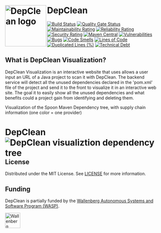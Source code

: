 # DepClean <img src="https://github.com/castor-software/depclean/blob/master/logo.svg" align="left" height="135px" alt="DepClean logo"/>

[![Build Status](https://travis-ci.org/castor-software/depclean.svg?branch=master)](https://travis-ci.org/castor-software/depclean)
[![Quality Gate Status](https://sonarcloud.io/api/project_badges/measure?project=castor-software_depclean&metric=alert_status)](https://sonarcloud.io/dashboard?id=castor-software_depclean)
[![Maintainability Rating](https://sonarcloud.io/api/project_badges/measure?project=castor-software_depclean&metric=sqale_rating)](https://sonarcloud.io/dashboard?id=castor-software_depclean)
[![Reliability Rating](https://sonarcloud.io/api/project_badges/measure?project=castor-software_depclean&metric=reliability_rating)](https://sonarcloud.io/dashboard?id=castor-software_depclean)
[![Security Rating](https://sonarcloud.io/api/project_badges/measure?project=castor-software_depclean&metric=security_rating)](https://sonarcloud.io/dashboard?id=castor-software_depclean)
[![Maven Central](https://img.shields.io/maven-central/v/se.kth.castor/depclean-core.svg)](https://search.maven.org/search?q=g:se.kth.castor%20AND%20a:depclean*)
[![Vulnerabilities](https://sonarcloud.io/api/project_badges/measure?project=castor-software_depclean&metric=vulnerabilities)](https://sonarcloud.io/dashboard?id=castor-software_depclean)
[![Bugs](https://sonarcloud.io/api/project_badges/measure?project=castor-software_depclean&metric=bugs)](https://sonarcloud.io/dashboard?id=castor-software_depclean)
[![Code Smells](https://sonarcloud.io/api/project_badges/measure?project=castor-software_depclean&metric=code_smells)](https://sonarcloud.io/dashboard?id=castor-software_depclean)
[![Lines of Code](https://sonarcloud.io/api/project_badges/measure?project=castor-software_depclean&metric=ncloc)](https://sonarcloud.io/dashboard?id=castor-software_depclean)
[![Duplicated Lines (%)](https://sonarcloud.io/api/project_badges/measure?project=castor-software_depclean&metric=duplicated_lines_density)](https://sonarcloud.io/dashboard?id=castor-software_depclean)
[![Technical Debt](https://sonarcloud.io/api/project_badges/measure?project=castor-software_depclean&metric=sqale_index)](https://sonarcloud.io/dashboard?id=castor-software_depclean)

<!--
[![Coverage](https://sonarcloud.io/api/project_badges/measure?project=castor-software_depclean&metric=coverage)](https://sonarcloud.io/dashboard?id=castor-software_depclean)
-->

## What is DepClean Visualization?

DepClean Visualization is an interactive website that uses allows a user input an URL of a Java project to scan it with DepClean. The backend service will detect all the unused dependencies declared in the 'pom.xml' file of the project and send it to the front to visualize it in an interactive web site. The goal it to easily show all the unused dependencies and what benefits could a project gain from identifying and deleting them.

Visualization of the Spoon Maven Dependency tree, with supply chain information (one color = one provider)
# DepClean <img src="https://github.com/castor-software/depclean/blob/add_visualization/depclean-visualization/img/dependencyTree.jpg" align="left" alt="DepClean visualiztion dependency tree"/>



## License

Distributed under the MIT License. See [LICENSE](https://github.com/castor-software/depclean/blob/master/LICENSE.md) for more information.

## Funding

DepClean is partially funded by the [Wallenberg Autonomous Systems and Software Program (WASP)](https://wasp-sweden.org).

<img src="https://github.com/castor-software/depclean/blob/master/wasp.svg" height="50px" alt="Wallenberg Autonomous Systems and Software Program (WASP)"/>

